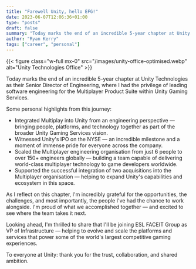 ```yaml
---
title: "Farewell Unity, hello EFG!"
date: 2023-06-07T12:06:36+01:00
type: "posts"
draft: false
summary: "Today marks the end of an incredible 5-year chapter at Unity Technologies as their Senior Director of Engineering, where I had the privilege of leading software engineering for the Multiplayer Product Suite within Unity Gaming Services."
author: "Ryan Kerry"
tags: ["career", "personal"]
---
```


{{< figure class="w-full mx-0" src="/images/unity-office-optimised.webp" alt="Unity Technologies Office" >}}

Today marks the end of an incredible 5-year chapter at Unity Technologies as their Senior Director of Engineering, where I had the privilege of leading software engineering for the Multiplayer Product Suite within Unity Gaming Services.

Some personal highlights from this journey:

- Integrated Multiplay into Unity from an engineering perspective — bringing people, platforms, and technology together as part of the broader Unity Gaming Services vision.
- Witnessed Unity's IPO on the NYSE — an incredible milestone and a moment of immense pride for everyone across the company.
- Scaled the Multiplayer engineering organisation from just 6 people to over 150+ engineers globally — building a team capable of delivering world-class multiplayer technology to game developers worldwide.
- Supported the successful integration of two acquisitions into the Multiplayer organisation — helping to expand Unity's capabilities and ecosystem in this space.

As I reflect on this chapter, I'm incredibly grateful for the opportunities, the challenges, and most importantly, the people I've had the chance to work alongside. I'm proud of what we accomplished together — and excited to see where the team takes it next.

Looking ahead, I'm thrilled to share that I'll be joining ESL FACEIT Group as VP of Infrastructure — helping to evolve and scale the platforms and services that power some of the world's largest competitive gaming experiences.

To everyone at Unity: thank you for the trust, collaboration, and shared ambition.